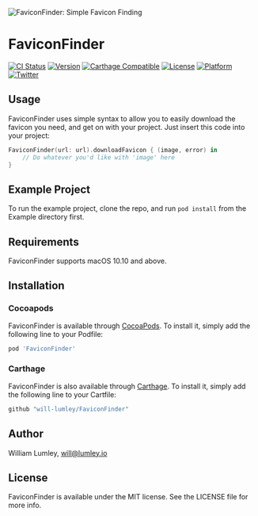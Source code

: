 ![FaviconFinder: Simple Favicon Finding](https://raw.githubusercontent.com/will-lumley/FaviconFinder/master/FaviconFinder.png)

# FaviconFinder

[![CI Status](https://img.shields.io/travis/will-lumley/FaviconFinder.svg?style=flat)](https://travis-ci.org/will-lumley/FaviconFinder)
[![Version](https://img.shields.io/cocoapods/v/FaviconFinder.svg?style=flat)](https://cocoapods.org/pods/FaviconFinder)
[![Carthage Compatible](https://img.shields.io/badge/Carthage-compatible-4BC51D.svg?style=flat)](https://github.com/Carthage/Carthage)
[![License](https://img.shields.io/cocoapods/l/FaviconFinder.svg?style=flat)](https://cocoapods.org/pods/FaviconFinder)
[![Platform](https://img.shields.io/cocoapods/p/FaviconFinder.svg?style=flat)](https://cocoapods.org/pods/FaviconFinder)
[![Twitter](https://img.shields.io/badge/twitter-@wlumley95-blue.svg?style=flat)](https://twitter.com/wlumley95)

## Usage

FaviconFinder uses simple syntax to allow you to easily download the favicon you need, and get on with your project. Just insert this code into your project:
```swift
FaviconFinder(url: url).downloadFavicon { (image, error) in
    // Do whatever you'd like with 'image' here
}
```


## Example Project

To run the example project, clone the repo, and run `pod install` from the Example directory first.

## Requirements

FaviconFinder supports macOS 10.10 and above.

## Installation

### Cocoapods
FaviconFinder is available through [CocoaPods](http://cocoapods.org). To install
it, simply add the following line to your Podfile:

```ruby
pod 'FaviconFinder'
```
### Carthage
FaviconFinder is also available through [Carthage](https://github.com/Carthage/Carthage). To install
it, simply add the following line to your Cartfile:

```ruby
github "will-lumley/FaviconFinder"
```

## Author

William Lumley, will@lumley.io

## License

FaviconFinder is available under the MIT license. See the LICENSE file for more info.
